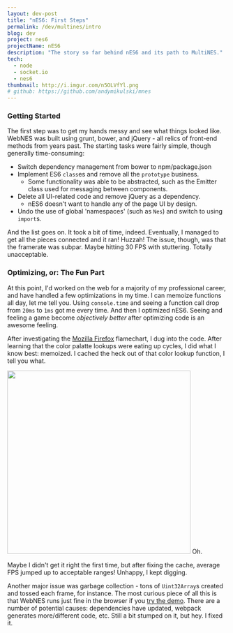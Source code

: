 ```yaml
---
layout: dev-post
title: "nES6: First Steps"
permalink: /dev/multines/intro
blog: dev
project: nes6
projectName: nES6
description: "The story so far behind nES6 and its path to MultiNES."
tech:
  - node
  - socket.io
  - nes6
thumbnail: http://i.imgur.com/n5OLVfYl.png
# github: https://github.com/andymikulski/mnes
---
```


### Getting Started

The first step was to get my hands messy and see what things looked like. WebNES was built using grunt, bower, and jQuery - all relics of front-end methods from years past. The starting tasks were fairly simple, though generally time-consuming:

- Switch dependency management from bower to npm/package.json
- Implement ES6 `class`es and remove all the `prototype` business.
  - Some functionality was able to be abstracted, such as the Emitter class used for messaging between components.
- Delete all UI-related code and remove jQuery as a dependency.
  - nES6 doesn't want to handle any of the page UI by design.
- Undo the use of global 'namespaces' (such as `Nes`) and switch to using `import`s.

And the list goes on. It took a bit of time, indeed. Eventually, I managed to get all the pieces connected and it ran! Huzzah! The issue, though, was that the framerate was subpar. Maybe hitting 30 FPS with stuttering. Totally unacceptable.

### Optimizing, or: The Fun Part

At this point, I'd worked on the web for a majority of my professional career, and have handled a few optimizations in my time. I can memoize functions all day, let me tell you. Using `console.time` and seeing a function call drop from `20ms` to `1ms` got me every time. And then I optimized nES6. Seeing and feeling a game become _objectively better_ after optimizing code is an awesome feeling.

After investigating the [Mozilla Firefox](https://www.mozilla.org/en-US/firefox/new/) flamechart, I dug into the code. After learning that the color palatte lookups were eating up cycles, I did what I know best: memoized. I cached the heck out of that color lookup function, I tell you what.

<img src="https://i.imgur.com/2CEXB1E.jpg" height="420" />
<label>Oh.</label>

Maybe I didn't get it right the first time, but after fixing the cache, average FPS jumped up to acceptable ranges! Unhappy, I kept digging.

Another major issue was garbage collection - tons of `Uint32Array`s created and tossed each frame, for instance. The most curious piece of all this is that WebNES runs just fine in the browser if you [try the demo](https://peteward44.github.io/WebNES/index_app.html). There are a number of potential causes: dependencies have updated, webpack generates more/different code, etc. Still a bit stumped on it, but hey. I fixed it.


###